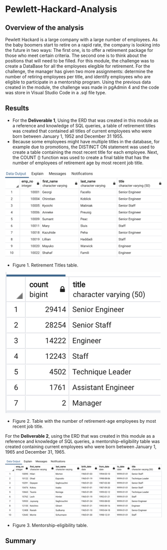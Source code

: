 # Pewlett-Hackard-Analysis

## Overview of the analysis
Pewlett Hackard is a large company with a large number of employees. As the baby boomers start to retire on a rapid rate, the company is looking into the future in two ways: The first one, is to offer a retirement package for those who meet certain criteria. The second one is to think about the positions that will need to be filled. 
For this module, the challenge was to create a DataBase for all the employees elegible for retirement.
For the challenge, the manager has given two more assignments: determine the number of retiring employees per title, and identify employees who are eligible to participate in a mentorship program. Using the previous data created in the module, the challenge was made in pgAdmin 4 and the code was store in Visual Studio Code in a .sql file type.

## Results
- For the **Deliverable 1**, Using the ERD that was created in this module as a reference and knowledge of SQL queries, a table of retirement titles was created that contained all titles of current employees who were born between January 1, 1952 and December 31 1955. 
- Because some employees might have multiple titles in the database, for example due to promotions, the DISTINCT ON statement was used to create a table containing the most recent title for each employee. Next, the COUNT () function was used to create a final table that has the number of employees of retirement age by most recent job title.

![](https://github.com/Frankdiazw/Pewlett-Hackard-Analysis/blob/main/Resources/Deliverable1.png)

- Figure 1. Retirement Titles table.

![](https://github.com/Frankdiazw/Pewlett-Hackard-Analysis/blob/main/Resources/Deliverable1.2.png)

- Figure 2. Table with the number of retirement-age employees by most recent job title.

For the **Deliverable 2**, using the ERD that was created in this module as a reference and knowledge of SQL queries, a mentorship-eligibility table was created containing current employees who were born between January 1, 1965 and December 31, 1965.

![](https://github.com/Frankdiazw/Pewlett-Hackard-Analysis/blob/main/Resources/Deliverable%202.png)

- Figure 3. Mentorship-eligibility table.

## Summary 
